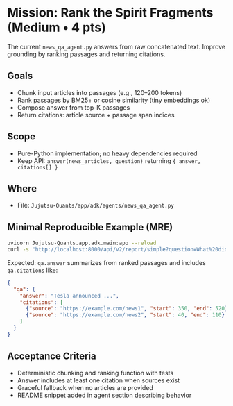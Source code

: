 # Mission: Rank the Spirit Fragments (Medium • 4 pts)

The current `news_qa_agent.py` answers from raw concatenated text. Improve grounding by ranking passages and returning citations.

## Goals
- Chunk input articles into passages (e.g., 120–200 tokens)
- Rank passages by BM25+ or cosine similarity (tiny embeddings ok)
- Compose answer from top-K passages
- Return citations: article source + passage span indices

## Scope
- Pure-Python implementation; no heavy dependencies required
- Keep API: `answer(news_articles, question)` returning `{ answer, citations[] }`

## Where
- File: `Jujutsu-Quants/app/adk/agents/news_qa_agent.py`

## Minimal Reproducible Example (MRE)
```bash
uvicorn Jujutsu-Quants.app.adk.main:app --reload
curl -s "http://localhost:8000/api/v2/report/simple?question=What%20did%20TSLA%20announce%3F&urls=https://example.com/news1,https://example.com/news2" | jq
```
Expected: `qa.answer` summarizes from ranked passages and includes `qa.citations` like:
```json
{
  "qa": {
    "answer": "Tesla announced ...",
    "citations": [
      {"source": "https://example.com/news1", "start": 350, "end": 520},
      {"source": "https://example.com/news2", "start": 40, "end": 110}
    ]
  }
}
```

## Acceptance Criteria
- Deterministic chunking and ranking function with tests
- Answer includes at least one citation when sources exist
- Graceful fallback when no articles are provided
- README snippet added in agent section describing behavior
